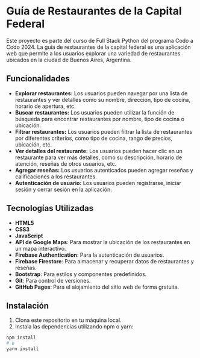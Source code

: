 # Guía de Restaurantes de la Capital Federal

Este proyecto es parte del curso de Full Stack Python del programa Codo a Codo 2024. La guía de restaurantes de la capital federal es una aplicación web que permite a los usuarios explorar una variedad de restaurantes ubicados en la ciudad de Buenos Aires, Argentina.

## Funcionalidades

- **Explorar restaurantes:** Los usuarios pueden navegar por una lista de restaurantes y ver detalles como su nombre, dirección, tipo de cocina, horario de apertura, etc.
- **Buscar restaurantes:** Los usuarios pueden utilizar la función de búsqueda para encontrar restaurantes por nombre, tipo de cocina o ubicación.
- **Filtrar restaurantes:** Los usuarios pueden filtrar la lista de restaurantes por diferentes criterios, como tipo de cocina, rango de precios, ubicación, etc.
- **Ver detalles del restaurante:** Los usuarios pueden hacer clic en un restaurante para ver más detalles, como su descripción, horario de atención, reseñas de otros usuarios, etc.
- **Agregar reseñas:** Los usuarios autenticados pueden agregar reseñas y calificaciones a los restaurantes.
- **Autenticación de usuario:** Los usuarios pueden registrarse, iniciar sesión y cerrar sesión en la aplicación.

## Tecnologías Utilizadas

- **HTML5**
- **CSS3**
- **JavaScript**
- **API de Google Maps**: Para mostrar la ubicación de los restaurantes en un mapa interactivo.
- **Firebase Authentication**: Para la autenticación de usuarios.
- **Firebase Firestore**: Para almacenar y recuperar datos de restaurantes y reseñas.
- **Bootstrap**: Para estilos y componentes predefinidos.
- **Git**: Para control de versiones.
- **GitHub Pages**: Para el alojamiento del sitio web de forma gratuita.

## Instalación

1. Clona este repositorio en tu máquina local.
2. Instala las dependencias utilizando npm o yarn:

```bash
npm install
# o
yarn install
